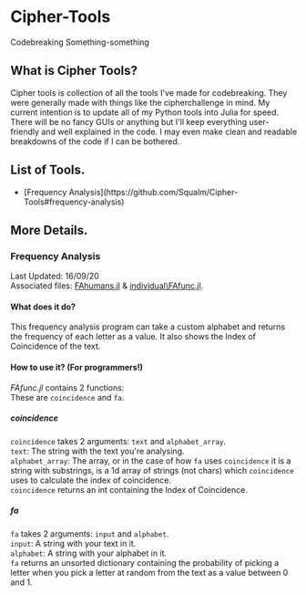 # Cipher-Tools
Codebreaking Something-something

## What is Cipher Tools?
Cipher tools is collection of all the tools I've made for codebreaking. They were generally made with things like the cipherchallenge in mind. My current intention is to update all of my Python tools into Julia for speed. There will be no fancy GUIs or anything but I'll keep everything user-friendly and well explained in the code. I may even make clean and readable breakdowns of the code if I can be bothered.

## List of Tools.
<ul>
  <li>[Frequency Analysis](https://github.com/Squalm/Cipher-Tools#frequency-analysis)</li>
</ul>

## More Details.
### Frequency Analysis
Last Updated: 16/09/20  
Associated files: [FAhumans.jl](https://github.com/Squalm/Cipher-Tools/blob/master/FAhumans.jl) & [individual\\FAfunc.jl](https://github.com/Squalm/Cipher-Tools/blob/master/individual/FAfunc.jl).  
#### What does it do?
This frequency analysis program can take a custom alphabet and returns the frequency of each letter as a value. It also shows the Index of Coincidence of the text.  
#### How to use it? (For programmers!)
*FAfunc.jl* contains 2 functions:  
These are `coincidence` and `fa`.  
##### coincidence
`coincidence` takes 2 arguments: `text` and `alphabet_array`.  
`text`: The string with the text you're analysing.  
`alphabet_array`: The array, or in the case of how `fa` uses `coincidence` it is a string with substrings, is a 1d array of strings (not chars) which `coincidence` uses to calculate the index of coincidence.  
`coincidence` returns an int containing the Index of Coincidence.  
##### fa
`fa` takes 2 arguments: `input` and `alphabet`.  
`input`: A string with your text in it.  
`alphabet`: A string with your alphabet in it.  
`fa` returns an unsorted dictionary containing the probability of picking a letter when you pick a letter at random from the text as a value between 0 and 1.  
